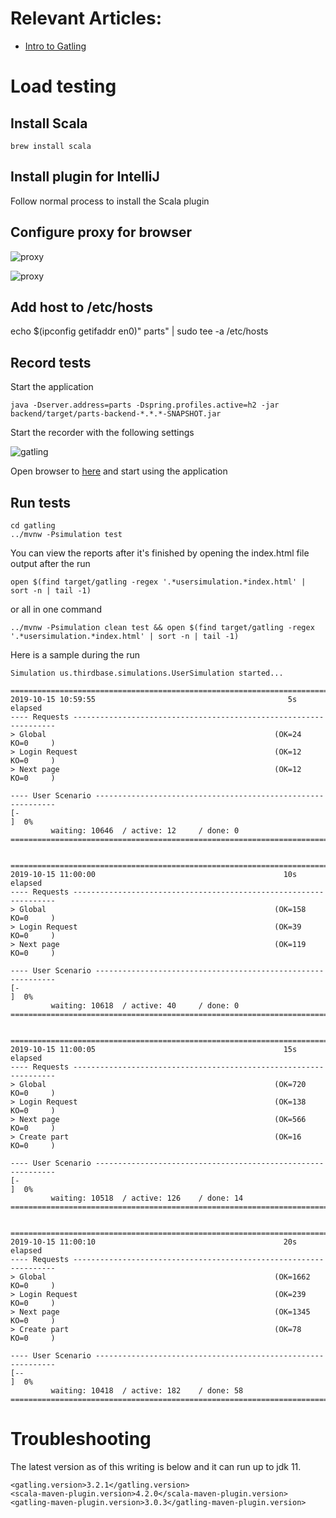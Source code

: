 # Relevant Articles:
- [Intro to Gatling](http://www.baeldung.com/introduction-to-gatling)

# Load testing

## Install Scala

 ``` 
brew install scala
 ```

## Install plugin for IntelliJ 

 Follow normal process to install the Scala plugin
 
## Configure proxy for browser 

![proxy](../docs/gatling-recording-proxy1.png)

![proxy](../docs/gatling-recording-proxy2.png)

## Add host to /etc/hosts

echo $(ipconfig getifaddr en0)" parts" | sudo tee -a /etc/hosts

## Record tests

 Start the application
 
 ``` 
java -Dserver.address=parts -Dspring.profiles.active=h2 -jar backend/target/parts-backend-*.*.*-SNAPSHOT.jar
 ```

 Start the recorder with the following settings

![gatling](../docs/gatling-recording.png)

 Open browser to [here](http://parts:8080) and start using the application
 
## Run tests

 ``` 
cd gatling
../mvnw -Psimulation test
 ```
 
 You can view the reports after it's finished by opening the index.html file output after the run
 
 ``` 
open $(find target/gatling -regex '.*usersimulation.*index.html' | sort -n | tail -1)
 ```

 or all in one command
 
 ```
../mvnw -Psimulation clean test && open $(find target/gatling -regex '.*usersimulation.*index.html' | sort -n | tail -1)
 ```

 Here is a sample during the run
 
 ``` 
Simulation us.thirdbase.simulations.UserSimulation started...

================================================================================
2019-10-15 10:59:55                                           5s elapsed
---- Requests ------------------------------------------------------------------
> Global                                                   (OK=24     KO=0     )
> Login Request                                            (OK=12     KO=0     )
> Next page                                                (OK=12     KO=0     )

---- User Scenario -------------------------------------------------------------
[-                                                                         ]  0%
          waiting: 10646  / active: 12     / done: 0
================================================================================


================================================================================
2019-10-15 11:00:00                                          10s elapsed
---- Requests ------------------------------------------------------------------
> Global                                                   (OK=158    KO=0     )
> Login Request                                            (OK=39     KO=0     )
> Next page                                                (OK=119    KO=0     )

---- User Scenario -------------------------------------------------------------
[-                                                                         ]  0%
          waiting: 10618  / active: 40     / done: 0
================================================================================


================================================================================
2019-10-15 11:00:05                                          15s elapsed
---- Requests ------------------------------------------------------------------
> Global                                                   (OK=720    KO=0     )
> Login Request                                            (OK=138    KO=0     )
> Next page                                                (OK=566    KO=0     )
> Create part                                              (OK=16     KO=0     )

---- User Scenario -------------------------------------------------------------
[-                                                                         ]  0%
          waiting: 10518  / active: 126    / done: 14
================================================================================


================================================================================
2019-10-15 11:00:10                                          20s elapsed
---- Requests ------------------------------------------------------------------
> Global                                                   (OK=1662   KO=0     )
> Login Request                                            (OK=239    KO=0     )
> Next page                                                (OK=1345   KO=0     )
> Create part                                              (OK=78     KO=0     )

---- User Scenario -------------------------------------------------------------
[--                                                                        ]  0%
          waiting: 10418  / active: 182    / done: 58
================================================================================
 ```

# Troubleshooting

 The latest version as of this writing is below and it can run up to jdk 11.   
 
  ``` 
<gatling.version>3.2.1</gatling.version>
<scala-maven-plugin.version>4.2.0</scala-maven-plugin.version>
<gatling-maven-plugin.version>3.0.3</gatling-maven-plugin.version>

  ```


